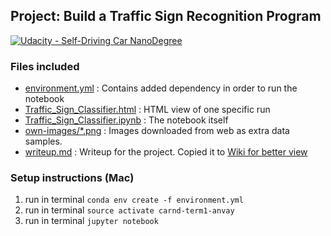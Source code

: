## Project: Build a Traffic Sign Recognition Program
[![Udacity - Self-Driving Car NanoDegree](https://s3.amazonaws.com/udacity-sdc/github/shield-carnd.svg)](http://www.udacity.com/drive)

### Files included
* [environment.yml](https://github.com/anvaysrivastava/CarND-Traffic-Sign-Classifier-Project/blob/master/environment.yml) : Contains added dependency in order to run the notebook
* [Traffic_Sign_Classifier.html](http://anvay.xyz/CarND-Traffic-Sign-Classifier-Project/Traffic_Sign_Classifier.html) : HTML view of one specific run
* [Traffic_Sign_Classifier.ipynb](https://github.com/anvaysrivastava/CarND-Traffic-Sign-Classifier-Project/blob/master/Traffic_Sign_Classifier.ipynb) : The notebook itself
* [own-images/*.png](https://github.com/anvaysrivastava/CarND-Traffic-Sign-Classifier-Project/tree/master/own-images) : Images downloaded from web as extra data samples.
* [writeup.md](https://github.com/anvaysrivastava/CarND-Traffic-Sign-Classifier-Project/blob/master/writeup.md) : Writeup for the project. Copied it to [Wiki for better view](https://github.com/anvaysrivastava/CarND-Traffic-Sign-Classifier-Project/wiki/Writeup)

### Setup instructions (Mac)
1. run in terminal `conda env create -f environment.yml`
2. run in terminal `source activate carnd-term1-anvay`
3. run in terminal `jupyter notebook` 
